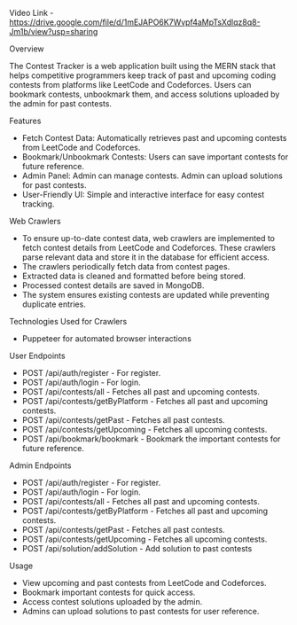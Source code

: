 Video Link - https://drive.google.com/file/d/1mEJAPO6K7Wvpf4aMpTsXdlqz8q8-Jm1b/view?usp=sharing

Overview

The Contest Tracker is a web application built using the MERN stack that helps competitive programmers keep track of past and upcoming coding contests from platforms like LeetCode and Codeforces. Users can bookmark contests, unbookmark them, and access solutions uploaded by the admin for past contests.

Features
- Fetch Contest Data: Automatically retrieves past and upcoming contests from LeetCode and Codeforces.
- Bookmark/Unbookmark Contests: Users can save important contests for future reference.
- Admin Panel:
  Admin can manage contests.
  Admin can upload solutions for past contests.
- User-Friendly UI: Simple and interactive interface for easy contest tracking.

Web Crawlers
- To ensure up-to-date contest data, web crawlers are implemented to fetch contest details from LeetCode and Codeforces. These crawlers parse relevant data and store it in the database for efficient access.
- The crawlers periodically fetch data from contest pages.
- Extracted data is cleaned and formatted before being stored.
- Processed contest details are saved in MongoDB.
- The system ensures existing contests are updated while preventing duplicate entries.

Technologies Used for Crawlers
- Puppeteer for automated browser interactions

User Endpoints
- POST /api/auth/register - For register.
- POST /api/auth/login - For login.
- POST /api/contests/all - Fetches all past and upcoming contests.
- POST /api/contests/getByPlatform - Fetches all past and upcoming contests.
- POST /api/contests/getPast - Fetches all past contests.
- POST /api/contests/getUpcoming - Fetches all upcoming contests.
- POST /api/bookmark/bookmark - Bookmark the important contests for future reference.

Admin Endpoints
- POST /api/auth/register - For register.
- POST /api/auth/login - For login.
- POST /api/contests/all - Fetches all past and upcoming contests.
- POST /api/contests/getByPlatform - Fetches all past and upcoming contests.
- POST /api/contests/getPast - Fetches all past contests.
- POST /api/contests/getUpcoming - Fetches all upcoming contests.
- POST /api/solution/addSolution - Add solution to past contests

Usage
- View upcoming and past contests from LeetCode and Codeforces.
- Bookmark important contests for quick access.
- Access contest solutions uploaded by the admin.
- Admins can upload solutions to past contests for user reference.
